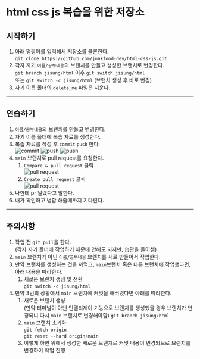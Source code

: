 # html css js 복습을 위한 저장소

## 시작하기

1. 아래 명령어를 입력해서 저장소를 클론한다.  
   `git clone https://github.com/junkfood-dev/html-css-js.git`
2. 각자 자기 `이름/공부내용`의 브랜치를 만들고 생성한 브랜치로 변경한다.  
   `git branch jisung/html` 이후 `git switch jisung/html`  
   또는 `git switch -c jisung/html` (브랜치 생성 후 바로 변경)
3. 자기 이름 폴더의 `delete_me` 파일은 지운다.

---

## 연습하기

1. `이름/공부내용`의 브랜치를 만들고 변경한다.
2. 자기 이름 폴더에 복습 자료를 생성한다.
3. 복습 자료를 작성 후 `commit` `push` 한다.  
   ![commit]('temp/commit.png')
   ![push]('temp/push.png')
   ![push]('temp/push2.png')
4. `main` 브랜치로 pull request를 요청한다.
    1. `Compare & pull request` 클릭  
       ![pull request]('temp/pull_request.png')
    2. `Create pull request` 클릭  
       ![pull request]('temp/pull_request2.png')
5. 나한테 pr 날렸다고 말한다.
6. 내가 확인하고 병합 해줄때까지 기다린다.

---

## 주의사항

1. 작업 전 `git pull`을 한다.  
   (각자 자기 폴더에 작업하기 때문에 안해도 되지만, 습관을 들이셈)
2. `main` 브랜치가 아닌 `이름/공부내용` 브랜치를 새로 만들어서 작업한다.
3. 만약 브랜치를 생성하는 것을 까먹고, `main`브랜치 혹은 다른 브랜치에 작업했다면, 아래 내용을 따라한다.
    1. 새로운 브랜치 생성 및 전환  
       `git switch -c jisung/html`
4. 만약 3번의 상황에서 `main` 브랜치에 커밋을 해버렸다면 아래를 따라한다.
    1. 새로운 브랜치 생성  
       (만약 터미널이 아닌 인텔리제이 기능으로 브랜치를 생성했을 경우 브랜치가 변경되니 다시 `main` 브랜치로 변경해야함)
       `git branch jisung/html`
    2. `main` 브랜치 초기화  
       `git fetch origin`  
       `git reset --hard origin/main`
    3. 이렇게 하면 위에서 생성한 새로운 브랜치로 커밋 내용이 변경되므로 브랜치를 변경하여 작업 진행